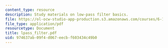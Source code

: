 ```yaml
---
content_type: resource
description: Study materials on low-pass filter basics.
file: https://ol-ocw-studio-app-production.s3.amazonaws.com/courses/6-101-introductory-analog-electronics-laboratory-spring-2007/974637ab09f4d067eecbf603434c49b0_lpass_filter.pdf
file_type: application/pdf
resourcetype: Document
title: lpass_filter.pdf
uid: 974637ab-09f4-d067-eecb-f603434c49b0
---
```

